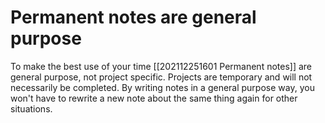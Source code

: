 # Permanent notes are general purpose
To make the best use of your time [[202112251601 Permanent notes]] are general purpose, not project specific. Projects are temporary and will not necessarily be completed. By writing notes in a general purpose way, you won't have to rewrite a new note about the same thing again for other situations.